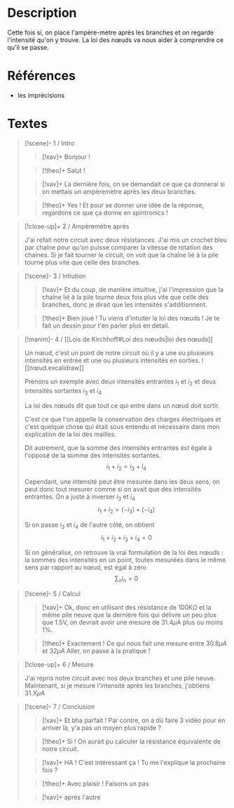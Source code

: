 # Description

Cette fois si, on place l'ampère-mètre après les branches et on regarde l'intensité qu'on y trouve. La loi des nœuds va nous aider à comprendre ce qu'il se passe.

# Références
- les imprécisions
# Textes

> [!scene]- 1 / Intro
> 
> > [!xav]+
> > Bonjour !
> 
> > [!theo]+
> > Salut !
> 
> > [!xav]+
> > La dernière fois, on se demandait ce que ça donnerai si on mettais un ampèremètre après les deux branches.
> 
> > [!theo]+
> > Yes ! Et pour se donner une idée de la réponse, regardons ce que ça donne en spintronics !
> 

> [!close-up]+ 2 / Ampèremètre après
> 
> J'ai refait notre circuit avec deux résistances.
> J'ai mis un crochet bleu par chaîne pour qu'on puisse comparer la vitesse de rotation des chaines.
> Si je fait tourner le circuit, on voit que la chaîne lié à la pile tourne plus vite que celle des branches.

> [!scene]- 3 / Intiution
> 
> > [!xav]+
> > Et du coup, de manière intuitive, j'ai l'impression que la chaîne lié à la pile tourne deux fois plus vite que celle des branches, donc je dirait que les intensités s'additionnent.
> 
> > [!theo]+
> > Bien joué ! Tu viens d'intuiter la loi des nœuds ! Je te fait un dessin pour t'en parler plus en détail.
> 

> [!manim]- 4 / [[Lois de Kirchhoff#Loi des nœuds|loi des nœuds]]
> 
> Un nœud, c'est un point de notre circuit où il y a une ou plusieurs intensités en entrée et une ou plusieurs intensités en sorties.
> ![[nœud.excalidraw]]
> 
> Prenons un exemple avec deux intensités entrantes $i_1$ et $i_2$ et deux intensités sortantes $i_3$ et $i_4$
> 
> La loi des nœuds dit que tout ce qui entre dans un nœud doit sortir.
> 
> C'est ce que l'on appelle la conservation des charges électriques et c'est quelque chose qui était sous entendu et nécessaire dans mon explication de la loi des mailles.
> 
> Dit autrement, que la somme des intensités entrantes est égale à l'opposé de la somme des intensités sortantes.
> $$i_1 + i_2 = i_3 + i_4$$
> 
> Cependant, une intensité peut être mesurée dans les deux sens, on peut donc tout mesurer comme si on avait que des intensités entrantes. On a juste à inverser $i_3$ et $i_4$
> $$i_1 + i_2 = (-i_3) + (-i_4)$$
> 
> Si on passe $i_3$ et $i_4$ de l'autre côté, on obtient $$i_1 + i_2 + i_3 + i_4 = 0$$
> 
> Si on généralise, on retrouve la vrai formulation de la loi des nœuds : la sommes des intensités en un point, toutes mesurées dans le même sens par rapport au nœud, est égal à zéro
> $$\sum_{n}{i_n} = 0$$
> 

> [!scene]- 5 / Calcul
> 
> > [!xav]+
> > Ok, donc en utilisant des résistance de 100K$\Omega$ et la même pile neuve que la dernière fois qui délivre un peu plus que 1.5V, on devrait avoir une mesure de 31.4$\mu$A plus ou moins 1%.
> 
> > [!theo]+
> > Exactement ! Ce qui nous fait une mesure entre 30.8$\mu A$ et 32$\mu A$ Aller, on passe à la pratique !
> 

> [!close-up]+ 6 / Mesure 
> 
> J'ai repris notre circuit avec nos deux branches et une pile neuve. Maintenant, si je mesure l'intensité après les branches, j'obtiens 31.X$\mu$A

> [!scene]- 7 / Conclusion
> 
> > [!xav]+
> > Et bha parfait ! Par contre, on a dû faire 3 vidéo pour en arriver là, y'a pas un moyen plus rapide ?
> 
> > [!theo]+
> > Si ! On aurait pu calculer la résistance équivalente de notre circuit.
> 
> > [!xav]+
> > HA ! C'est intéressant ça ! Tu me l'explique la prochaine fois ?
> 
> > [!theo]+
> > Avec plaisir ! Faisons un pas
> 
> > [!xav]+
> > après l'autre
> 
